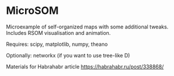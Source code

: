 # MicroSOM
Microexample of self-organized maps with some additional tweaks. Includes RSOM visualisation and animation.

Requires:
scipy, matplotlib, numpy, theano

Optionally:
networkx (if you want to use tree-like D)

Materials for Habrahabr article
https://habrahabr.ru/post/338868/
